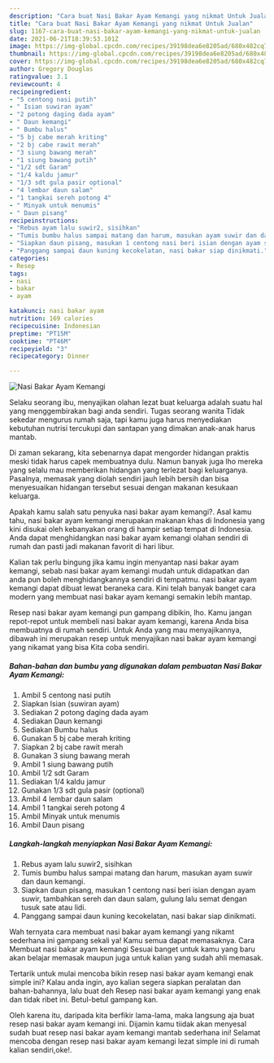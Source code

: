 ```yaml
---
description: "Cara buat Nasi Bakar Ayam Kemangi yang nikmat Untuk Jualan"
title: "Cara buat Nasi Bakar Ayam Kemangi yang nikmat Untuk Jualan"
slug: 1167-cara-buat-nasi-bakar-ayam-kemangi-yang-nikmat-untuk-jualan
date: 2021-06-21T18:39:53.101Z
image: https://img-global.cpcdn.com/recipes/39198dea6e8205ad/680x482cq70/nasi-bakar-ayam-kemangi-foto-resep-utama.jpg
thumbnail: https://img-global.cpcdn.com/recipes/39198dea6e8205ad/680x482cq70/nasi-bakar-ayam-kemangi-foto-resep-utama.jpg
cover: https://img-global.cpcdn.com/recipes/39198dea6e8205ad/680x482cq70/nasi-bakar-ayam-kemangi-foto-resep-utama.jpg
author: Gregory Douglas
ratingvalue: 3.1
reviewcount: 4
recipeingredient:
- "5 centong nasi putih"
- " Isian suwiran ayam"
- "2 potong daging dada ayam"
- " Daun kemangi"
- " Bumbu halus"
- "5 bj cabe merah kriting"
- "2 bj cabe rawit merah"
- "3 siung bawang merah"
- "1 siung bawang putih"
- "1/2 sdt Garam"
- "1/4 kaldu jamur"
- "1/3 sdt gula pasir optional"
- "4 lembar daun salam"
- "1 tangkai sereh potong 4"
- " Minyak untuk menumis"
- " Daun pisang"
recipeinstructions:
- "Rebus ayam lalu suwir2, sisihkan"
- "Tumis bumbu halus sampai matang dan harum, masukan ayam suwir dan daun kemangi."
- "Siapkan daun pisang, masukan 1 centong nasi beri isian dengan ayam suwir, tambahkan sereh dan daun salam, gulung lalu semat dengan tusuk sate atau lidi."
- "Panggang sampai daun kuning kecokelatan, nasi bakar siap dinikmati."
categories:
- Resep
tags:
- nasi
- bakar
- ayam

katakunci: nasi bakar ayam 
nutrition: 169 calories
recipecuisine: Indonesian
preptime: "PT15M"
cooktime: "PT46M"
recipeyield: "3"
recipecategory: Dinner

---
```



![Nasi Bakar Ayam Kemangi](https://img-global.cpcdn.com/recipes/39198dea6e8205ad/680x482cq70/nasi-bakar-ayam-kemangi-foto-resep-utama.jpg)

Selaku seorang ibu, menyajikan olahan lezat buat keluarga adalah suatu hal yang menggembirakan bagi anda sendiri. Tugas seorang  wanita Tidak sekedar mengurus rumah saja, tapi kamu juga harus menyediakan kebutuhan nutrisi tercukupi dan santapan yang dimakan anak-anak harus mantab.

Di zaman  sekarang, kita sebenarnya dapat mengorder hidangan praktis meski tidak harus capek membuatnya dulu. Namun banyak juga lho mereka yang selalu mau memberikan hidangan yang terlezat bagi keluarganya. Pasalnya, memasak yang diolah sendiri jauh lebih bersih dan bisa menyesuaikan hidangan tersebut sesuai dengan makanan kesukaan keluarga. 



Apakah kamu salah satu penyuka nasi bakar ayam kemangi?. Asal kamu tahu, nasi bakar ayam kemangi merupakan makanan khas di Indonesia yang kini disukai oleh kebanyakan orang di hampir setiap tempat di Indonesia. Anda dapat menghidangkan nasi bakar ayam kemangi olahan sendiri di rumah dan pasti jadi makanan favorit di hari libur.

Kalian tak perlu bingung jika kamu ingin menyantap nasi bakar ayam kemangi, sebab nasi bakar ayam kemangi mudah untuk didapatkan dan anda pun boleh menghidangkannya sendiri di tempatmu. nasi bakar ayam kemangi dapat dibuat lewat beraneka cara. Kini telah banyak banget cara modern yang membuat nasi bakar ayam kemangi semakin lebih mantap.

Resep nasi bakar ayam kemangi pun gampang dibikin, lho. Kamu jangan repot-repot untuk membeli nasi bakar ayam kemangi, karena Anda bisa membuatnya di rumah sendiri. Untuk Anda yang mau menyajikannya, dibawah ini merupakan resep untuk menyajikan nasi bakar ayam kemangi yang nikamat yang bisa Kita coba sendiri.

<!--inarticleads1-->

##### Bahan-bahan dan bumbu yang digunakan dalam pembuatan Nasi Bakar Ayam Kemangi:

1. Ambil 5 centong nasi putih
1. Siapkan  Isian (suwiran ayam)
1. Sediakan 2 potong daging dada ayam
1. Sediakan  Daun kemangi
1. Sediakan  Bumbu halus
1. Gunakan 5 bj cabe merah kriting
1. Siapkan 2 bj cabe rawit merah
1. Gunakan 3 siung bawang merah
1. Ambil 1 siung bawang putih
1. Ambil 1/2 sdt Garam
1. Sediakan 1/4 kaldu jamur
1. Gunakan 1/3 sdt gula pasir (optional)
1. Ambil 4 lembar daun salam
1. Ambil 1 tangkai sereh potong 4
1. Ambil  Minyak untuk menumis
1. Ambil  Daun pisang




<!--inarticleads2-->

##### Langkah-langkah menyiapkan Nasi Bakar Ayam Kemangi:

1. Rebus ayam lalu suwir2, sisihkan
1. Tumis bumbu halus sampai matang dan harum, masukan ayam suwir dan daun kemangi.
1. Siapkan daun pisang, masukan 1 centong nasi beri isian dengan ayam suwir, tambahkan sereh dan daun salam, gulung lalu semat dengan tusuk sate atau lidi.
1. Panggang sampai daun kuning kecokelatan, nasi bakar siap dinikmati.




Wah ternyata cara membuat nasi bakar ayam kemangi yang nikamt sederhana ini gampang sekali ya! Kamu semua dapat memasaknya. Cara Membuat nasi bakar ayam kemangi Sesuai banget untuk kamu yang baru akan belajar memasak maupun juga untuk kalian yang sudah ahli memasak.

Tertarik untuk mulai mencoba bikin resep nasi bakar ayam kemangi enak simple ini? Kalau anda ingin, ayo kalian segera siapkan peralatan dan bahan-bahannya, lalu buat deh Resep nasi bakar ayam kemangi yang enak dan tidak ribet ini. Betul-betul gampang kan. 

Oleh karena itu, daripada kita berfikir lama-lama, maka langsung aja buat resep nasi bakar ayam kemangi ini. Dijamin kamu tiidak akan menyesal sudah buat resep nasi bakar ayam kemangi mantab sederhana ini! Selamat mencoba dengan resep nasi bakar ayam kemangi lezat simple ini di rumah kalian sendiri,oke!.

